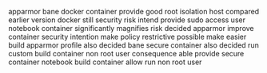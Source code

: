 apparmor bane docker container provide good root isolation host compared earlier version docker still security risk intend provide sudo access user notebook container significantly magnifies risk decided apparmor improve container security intention make policy restrictive possible make easier build apparmor profile also decided bane secure container also decided run custom build container non root user consequence able provide secure container notebook build container allow run non root user
